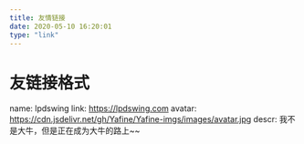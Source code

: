 ```yaml
---
title: 友情链接
date: 2020-05-10 16:20:01
type: "link"
---
```


# 友链接格式

name: lpdswing
link: https://lpdswing.com
avatar: https://cdn.jsdelivr.net/gh/Yafine/Yafine-imgs/images/avatar.jpg
descr: 我不是大牛，但是正在成为大牛的路上~~